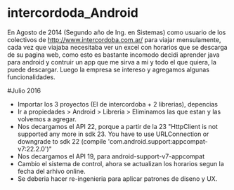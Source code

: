 # intercordoda_Android

En Agosto de 2014 (Segundo año de Ing. en Sistemas) como usuario de los colectivos de http://www.intercordoba.com.ar/ para viajar mensulamente, cada vez que viajaba necesitaba ver un excel con horarios que se descarga de su pagina web, como esto es bastante incomodo decidi aprender java para android y contruir un app que me sirva a mi y todo el que quiera, la puede descargar. Luego la empresa se intereso y agregamos algunas funcionalidades.


#Julio 2016
- Importar los 3 proyectos (El de intercordoba + 2 librerias), depencias
- Ir a propiedades > Android > Libreria > Eliminamos las que estan y las volvemos a agregar.
- Nos decargamos el API 22, porque a partir de la 23 "HttpClient is not supported any more in sdk 23. You have to use URLConnection or downgrade to sdk 22 (compile 'com.android.support:appcompat-v7:22.2.0')"
- Nos decargamos el API 19, para android-support-v7-appcompat
- Cambio el sistema de control, ahora se actualizan los horarios segun la fecha del arhivo online.
- Se deberia hacer re-ingenieria para aplicar patrones de diseno y UX.
